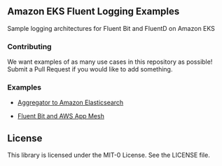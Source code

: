 ## Amazon EKS Fluent Logging Examples

Sample logging architectures for Fluent Bit and FluentD on Amazon EKS

### Contributing

We want examples of as many use cases in this repository as possible! Submit a Pull Request if you would like to add something.

### Examples

* [Aggregator to Amazon Elasticsearch](examples/aggregator-to-amazon-elasticsearch/README.md)

* [Fluent Bit and AWS App Mesh](examples/fluent-bit-appmesh/README.md)

## License

This library is licensed under the MIT-0 License. See the LICENSE file.

